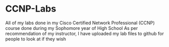 # CCNP-Labs
All of my labs done in my Cisco Certified Network Professional (CCNP) course done during my Sophomore year of High School
As per recommendation of my instructor, I have uploaded my lab files to github for people to look at if they wish
